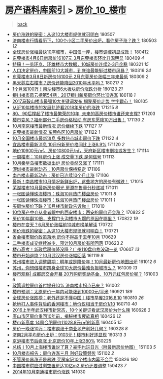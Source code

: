 [房产语料库索引](../../README.md)  > [房价_10_楼市](房价_10_楼市.md)
====
> [back](../README.md)

- [房价涨跌的秘密：从这10大楼市规律就可明白](http://jkwz.applinzi.com/ittc/7100360480919127051.html#%E6%88%BF%E4%BB%B7%E6%B6%A8%E8%B7%8C%E7%9A%84%E7%A7%98%E5%AF%86%EF%BC%9A%E4%BB%8E%E8%BF%9910%E5%A4%A7%E6%A5%BC%E5%B8%82%E8%A7%84%E5%BE%8B%E5%B0%B1%E5%8F%AF%E6%98%8E%E7%99%BD) 180507  
- [济南楼市行情看历下，100个小区二手房价出炉，看你房子涨？跌？](http://jkwz.applinzi.com/ittc/7098918458777666567.html#%E6%B5%8E%E5%8D%97%E6%A5%BC%E5%B8%82%E8%A1%8C%E6%83%85%E7%9C%8B%E5%8E%86%E4%B8%8B%EF%BC%8C100%E4%B8%AA%E5%B0%8F%E5%8C%BA%E4%BA%8C%E6%89%8B%E6%88%BF%E4%BB%B7%E5%87%BA%E7%82%89%EF%BC%8C%E7%9C%8B%E4%BD%A0%E6%88%BF%E5%AD%90%E6%B6%A8%EF%BC%9F%E8%B7%8C%EF%BC%9F) 180503 *12* 
- [全球房价涨幅最快10座城市，中国仅一座，楼市调控初显成效！](http://jkwz.applinzi.com/ittc/7091173514780607495.html#%E5%85%A8%E7%90%83%E6%88%BF%E4%BB%B7%E6%B6%A8%E5%B9%85%E6%9C%80%E5%BF%AB10%E5%BA%A7%E5%9F%8E%E5%B8%82%EF%BC%8C%E4%B8%AD%E5%9B%BD%E4%BB%85%E4%B8%80%E5%BA%A7%EF%BC%8C%E6%A5%BC%E5%B8%82%E8%B0%83%E6%8E%A7%E5%88%9D%E6%98%BE%E6%88%90%E6%95%88%EF%BC%81) 180412  
- [东莞楼市4月6日新房价16107元 3月东莞楼市环比升温明显](http://jkwz.applinzi.com/ittc/7089386712759534609.html#%E4%B8%9C%E8%8E%9E%E6%A5%BC%E5%B8%824%E6%9C%886%E6%97%A5%E6%96%B0%E6%88%BF%E4%BB%B716107%E5%85%83+3%E6%9C%88%E4%B8%9C%E8%8E%9E%E6%A5%BC%E5%B8%82%E7%8E%AF%E6%AF%94%E5%8D%87%E6%B8%A9%E6%98%8E%E6%98%BE) 180409 *4* 
- [特稿！一览环京、环雄楼市大数据，10城房价连续2-3月企稳](http://jkwz.applinzi.com/ittc/7083068897387611143.html#%E7%89%B9%E7%A8%BF%EF%BC%81%E4%B8%80%E8%A7%88%E7%8E%AF%E4%BA%AC%E3%80%81%E7%8E%AF%E9%9B%84%E6%A5%BC%E5%B8%82%E5%A4%A7%E6%95%B0%E6%8D%AE%EF%BC%8C10%E5%9F%8E%E6%88%BF%E4%BB%B7%E8%BF%9E%E7%BB%AD2-3%E6%9C%88%E4%BC%81%E7%A8%B3) 180321 *15* 
- [人口决定房价，中国前10大城市，到底谁最能挺过楼市风暴？](http://jkwz.applinzi.com/ittc/7080991997165044746.html#%E4%BA%BA%E5%8F%A3%E5%86%B3%E5%AE%9A%E6%88%BF%E4%BB%B7%EF%BC%8C%E4%B8%AD%E5%9B%BD%E5%89%8D10%E5%A4%A7%E5%9F%8E%E5%B8%82%EF%BC%8C%E5%88%B0%E5%BA%95%E8%B0%81%E6%9C%80%E8%83%BD%E6%8C%BA%E8%BF%87%E6%A5%BC%E5%B8%82%E9%A3%8E%E6%9A%B4%EF%BC%9F) 180316 *24* 
- [东莞楼市3月8日新房价16100元 2月东莞房价涨幅三年来最低](http://jkwz.applinzi.com/ittc/7078481523303252999.html#%E4%B8%9C%E8%8E%9E%E6%A5%BC%E5%B8%823%E6%9C%888%E6%97%A5%E6%96%B0%E6%88%BF%E4%BB%B716100%E5%85%83+2%E6%9C%88%E4%B8%9C%E8%8E%9E%E6%88%BF%E4%BB%B7%E6%B6%A8%E5%B9%85%E4%B8%89%E5%B9%B4%E6%9D%A5%E6%9C%80%E4%BD%8E) 180309 *2* 
- [黑天鹅左右楼市？房价还能降回2010年水平吗？](http://jkwz.applinzi.com/ittc/7071126257431741457.html#%E9%BB%91%E5%A4%A9%E9%B9%85%E5%B7%A6%E5%8F%B3%E6%A5%BC%E5%B8%82%EF%BC%9F%E6%88%BF%E4%BB%B7%E8%BF%98%E8%83%BD%E9%99%8D%E5%9B%9E2010%E5%B9%B4%E6%B0%B4%E5%B9%B3%E5%90%97%EF%BC%9F) 180217 *2* 
- [1个月涨100万！南沙楼市6大板块房价涨跌分析](http://jkwz.applinzi.com/ittc/7061842297845449735.html#1%E4%B8%AA%E6%9C%88%E6%B6%A8100%E4%B8%87%EF%BC%81%E5%8D%97%E6%B2%99%E6%A5%BC%E5%B8%826%E5%A4%A7%E6%9D%BF%E5%9D%97%E6%88%BF%E4%BB%B7%E6%B6%A8%E8%B7%8C%E5%88%86%E6%9E%90) 180123 *21* 
- [银川楼市风云榜第54期：2017银川新房房价环比10连涨](http://jkwz.applinzi.com/ittc/7059894558379213841.html#%E9%93%B6%E5%B7%9D%E6%A5%BC%E5%B8%82%E9%A3%8E%E4%BA%91%E6%A6%9C%E7%AC%AC54%E6%9C%9F%EF%BC%9A2017%E9%93%B6%E5%B7%9D%E6%96%B0%E6%88%BF%E6%88%BF%E4%BB%B7%E7%8E%AF%E6%AF%9410%E8%BF%9E%E6%B6%A8) 180118 *1* 
- [2017马鞍山楼市最强10大关键词发布 揭秘房价走势 字字戳心！](http://jkwz.applinzi.com/ittc/7055043814232687632.html#2017%E9%A9%AC%E9%9E%8D%E5%B1%B1%E6%A5%BC%E5%B8%82%E6%9C%80%E5%BC%BA10%E5%A4%A7%E5%85%B3%E9%94%AE%E8%AF%8D%E5%8F%91%E5%B8%83+%E6%8F%AD%E7%A7%98%E6%88%BF%E4%BB%B7%E8%B5%B0%E5%8A%BF+%E5%AD%97%E5%AD%97%E6%88%B3%E5%BF%83%EF%BC%81) 180105  
- [从近10年楼市的发展轨迹看2018年房价的涨跌](http://jkwz.applinzi.com/ittc/7047431385432720401.html#%E4%BB%8E%E8%BF%9110%E5%B9%B4%E6%A5%BC%E5%B8%82%E7%9A%84%E5%8F%91%E5%B1%95%E8%BD%A8%E8%BF%B9%E7%9C%8B2018%E5%B9%B4%E6%88%BF%E4%BB%B7%E7%9A%84%E6%B6%A8%E8%B7%8C) 171215 *8* 
- [80、90后撑起了楼市最繁荣的10年, 未来的高房价楼市谁还来支撑?](http://jkwz.applinzi.com/ittc/7042804310377759761.html#80%E3%80%8190%E5%90%8E%E6%92%91%E8%B5%B7%E4%BA%86%E6%A5%BC%E5%B8%82%E6%9C%80%E7%B9%81%E8%8D%A3%E7%9A%8410%E5%B9%B4%2C+%E6%9C%AA%E6%9D%A5%E7%9A%84%E9%AB%98%E6%88%BF%E4%BB%B7%E6%A5%BC%E5%B8%82%E8%B0%81%E8%BF%98%E6%9D%A5%E6%94%AF%E6%92%91%3F) 171203  
- [楼市变风？福州部分二手房价格松动 有房东愿降10万出售！](http://jkwz.applinzi.com/ittc/7041818553223742480.html#%E6%A5%BC%E5%B8%82%E5%8F%98%E9%A3%8E%EF%BC%9F%E7%A6%8F%E5%B7%9E%E9%83%A8%E5%88%86%E4%BA%8C%E6%89%8B%E6%88%BF%E4%BB%B7%E6%A0%BC%E6%9D%BE%E5%8A%A8+%E6%9C%89%E6%88%BF%E4%B8%9C%E6%84%BF%E9%99%8D10%E4%B8%87%E5%87%BA%E5%94%AE%EF%BC%81) 171130 *2* 
- [10月南京楼市最新情况 房价继续下跌](http://jkwz.applinzi.com/ittc/7040592605363045393.html#10%E6%9C%88%E5%8D%97%E4%BA%AC%E6%A5%BC%E5%B8%82%E6%9C%80%E6%96%B0%E6%83%85%E5%86%B5+%E6%88%BF%E4%BB%B7%E7%BB%A7%E7%BB%AD%E4%B8%8B%E8%B7%8C) 171127 *17* 
- [东莞楼市最新情况 东莞各区10月房价](http://jkwz.applinzi.com/ittc/7038855669480948753.html#%E4%B8%9C%E8%8E%9E%E6%A5%BC%E5%B8%82%E6%9C%80%E6%96%B0%E6%83%85%E5%86%B5+%E4%B8%9C%E8%8E%9E%E5%90%84%E5%8C%BA10%E6%9C%88%E6%88%BF%E4%BB%B7) 171122 *1* 
- [10月全国楼市最新消息 多数热点城市房价下跌](http://jkwz.applinzi.com/ittc/7038737465685328912.html#10%E6%9C%88%E5%85%A8%E5%9B%BD%E6%A5%BC%E5%B8%82%E6%9C%80%E6%96%B0%E6%B6%88%E6%81%AF+%E5%A4%9A%E6%95%B0%E7%83%AD%E7%82%B9%E5%9F%8E%E5%B8%82%E6%88%BF%E4%BB%B7%E4%B8%8B%E8%B7%8C) 171122 *4* 
- [宜昌楼市最新消息 10月份新房价格同比上涨8.9%](http://jkwz.applinzi.com/ittc/7037977145404556305.html#%E5%AE%9C%E6%98%8C%E6%A5%BC%E5%B8%82%E6%9C%80%E6%96%B0%E6%B6%88%E6%81%AF+10%E6%9C%88%E4%BB%BD%E6%96%B0%E6%88%BF%E4%BB%B7%E6%A0%BC%E5%90%8C%E6%AF%94%E4%B8%8A%E6%B6%A88.9%25) 171120 *2* 
- [地价10900元/㎡、房价10800元/㎡，天府新区楼市倒挂或发生？](http://jkwz.applinzi.com/ittc/7035852676078765073.html#%E5%9C%B0%E4%BB%B710900%E5%85%83%2F%E3%8E%A1%E3%80%81%E6%88%BF%E4%BB%B710800%E5%85%83%2F%E3%8E%A1%EF%BC%8C%E5%A4%A9%E5%BA%9C%E6%96%B0%E5%8C%BA%E6%A5%BC%E5%B8%82%E5%80%92%E6%8C%82%E6%88%96%E5%8F%91%E7%94%9F%EF%BC%9F) 171114  
- [一周楼市：10月房价上涨 成交量下跌 是何信号](http://jkwz.applinzi.com/ittc/7035472168920548368.html#%E4%B8%80%E5%91%A8%E6%A5%BC%E5%B8%82%EF%BC%9A10%E6%9C%88%E6%88%BF%E4%BB%B7%E4%B8%8A%E6%B6%A8+%E6%88%90%E4%BA%A4%E9%87%8F%E4%B8%8B%E8%B7%8C+%E6%98%AF%E4%BD%95%E4%BF%A1%E5%8F%B7) 171113  
- [10月秦皇岛楼市数据出炉 房价竟然又涨了](http://jkwz.applinzi.com/ittc/7034591146825745425.html#10%E6%9C%88%E7%A7%A6%E7%9A%87%E5%B2%9B%E6%A5%BC%E5%B8%82%E6%95%B0%E6%8D%AE%E5%87%BA%E7%82%89+%E6%88%BF%E4%BB%B7%E7%AB%9F%E7%84%B6%E5%8F%88%E6%B6%A8%E4%BA%86) 171111  
- [深圳楼市最新动态：10月房价保持稳定](http://jkwz.applinzi.com/ittc/7032799430753911824.html#%E6%B7%B1%E5%9C%B3%E6%A5%BC%E5%B8%82%E6%9C%80%E6%96%B0%E5%8A%A8%E6%80%81%EF%BC%9A10%E6%9C%88%E6%88%BF%E4%BB%B7%E4%BF%9D%E6%8C%81%E7%A8%B3%E5%AE%9A) 171106  
- [南京楼市最新动态：房价已连续10个月止涨](http://jkwz.applinzi.com/ittc/7032789109054129169.html#%E5%8D%97%E4%BA%AC%E6%A5%BC%E5%B8%82%E6%9C%80%E6%96%B0%E5%8A%A8%E6%80%81%EF%BC%9A%E6%88%BF%E4%BB%B7%E5%B7%B2%E8%BF%9E%E7%BB%AD10%E4%B8%AA%E6%9C%88%E6%AD%A2%E6%B6%A8) 171106  
- [最新！南昌楼市10月情况新鲜出炉，这些地方的房价有微跌！](http://jkwz.applinzi.com/ittc/7024716283168424976.html#%E6%9C%80%E6%96%B0%EF%BC%81%E5%8D%97%E6%98%8C%E6%A5%BC%E5%B8%8210%E6%9C%88%E6%83%85%E5%86%B5%E6%96%B0%E9%B2%9C%E5%87%BA%E7%82%89%EF%BC%8C%E8%BF%99%E4%BA%9B%E5%9C%B0%E6%96%B9%E7%9A%84%E6%88%BF%E4%BB%B7%E6%9C%89%E5%BE%AE%E8%B7%8C%EF%BC%81) 171015  
- [芜湖楼市10月最新房价曝光 房源在售量分秒递减](http://jkwz.applinzi.com/ittc/7023230232692261904.html#%E8%8A%9C%E6%B9%96%E6%A5%BC%E5%B8%8210%E6%9C%88%E6%9C%80%E6%96%B0%E6%88%BF%E4%BB%B7%E6%9B%9D%E5%85%89+%E6%88%BF%E6%BA%90%E5%9C%A8%E5%94%AE%E9%87%8F%E5%88%86%E7%A7%92%E9%80%92%E5%87%8F) 171011  
- [一张图读懂珠海楼市：珠海10月热门楼盘房价](http://jkwz.applinzi.com/ittc/7023202180885120016.html#%E4%B8%80%E5%BC%A0%E5%9B%BE%E8%AF%BB%E6%87%82%E7%8F%A0%E6%B5%B7%E6%A5%BC%E5%B8%82%EF%BC%9A%E7%8F%A0%E6%B5%B710%E6%9C%88%E7%83%AD%E9%97%A8%E6%A5%BC%E7%9B%98%E6%88%BF%E4%BB%B7) 171011 *8* 
- [一张图读懂珠海楼市：珠海10月热门楼盘房价](http://jkwz.applinzi.com/ittc/7023121348484924432.html#%E4%B8%80%E5%BC%A0%E5%9B%BE%E8%AF%BB%E6%87%82%E7%8F%A0%E6%B5%B7%E6%A5%BC%E5%B8%82%EF%BC%9A%E7%8F%A0%E6%B5%B710%E6%9C%88%E7%83%AD%E9%97%A8%E6%A5%BC%E7%9B%98%E6%88%BF%E4%BB%B7) 171011 *1* 
- [买房怕房价下跌？10月楼市新政告诉你！](http://jkwz.applinzi.com/ittc/7022756814851146768.html#%E4%B9%B0%E6%88%BF%E6%80%95%E6%88%BF%E4%BB%B7%E4%B8%8B%E8%B7%8C%EF%BC%9F10%E6%9C%88%E6%A5%BC%E5%B8%82%E6%96%B0%E6%94%BF%E5%91%8A%E8%AF%89%E4%BD%A0%EF%BC%81) 171010  
- [10位房产中介从业者眼中的西安楼市：西安的房价还会涨？](http://jkwz.applinzi.com/ittc/7004631139892069393.html#10%E4%BD%8D%E6%88%BF%E4%BA%A7%E4%B8%AD%E4%BB%8B%E4%BB%8E%E4%B8%9A%E8%80%85%E7%9C%BC%E4%B8%AD%E7%9A%84%E8%A5%BF%E5%AE%89%E6%A5%BC%E5%B8%82%EF%BC%9A%E8%A5%BF%E5%AE%89%E7%9A%84%E6%88%BF%E4%BB%B7%E8%BF%98%E4%BC%9A%E6%B6%A8%EF%BC%9F) 170822 *5* 
- [房价10年翻10倍，支撑门头沟楼市火爆的原因在哪里？](http://jkwz.applinzi.com/ittc/7004591217743234065.html#%E6%88%BF%E4%BB%B710%E5%B9%B4%E7%BF%BB10%E5%80%8D%EF%BC%8C%E6%94%AF%E6%92%91%E9%97%A8%E5%A4%B4%E6%B2%9F%E6%A5%BC%E5%B8%82%E7%81%AB%E7%88%86%E7%9A%84%E5%8E%9F%E5%9B%A0%E5%9C%A8%E5%93%AA%E9%87%8C%EF%BC%9F) 170822 *19* 
- [楼市在变天？6月房价涨幅前10城市榜单解读](http://jkwz.applinzi.com/ittc/6993042667934843920.html#%E6%A5%BC%E5%B8%82%E5%9C%A8%E5%8F%98%E5%A4%A9%EF%BC%9F6%E6%9C%88%E6%88%BF%E4%BB%B7%E6%B6%A8%E5%B9%85%E5%89%8D10%E5%9F%8E%E5%B8%82%E6%A6%9C%E5%8D%95%E8%A7%A3%E8%AF%BB) 170722  
- [房价涨跌的秘密：从这10大楼市规律就可明白！](http://jkwz.applinzi.com/ittc/6992806537092138001.html#%E6%88%BF%E4%BB%B7%E6%B6%A8%E8%B7%8C%E7%9A%84%E7%A7%98%E5%AF%86%EF%BC%9A%E4%BB%8E%E8%BF%9910%E5%A4%A7%E6%A5%BC%E5%B8%82%E8%A7%84%E5%BE%8B%E5%B0%B1%E5%8F%AF%E6%98%8E%E7%99%BD%EF%BC%81) 170721  
- [省会楼市限价政策落地 房价不得高于去年10月](http://jkwz.applinzi.com/ittc/6984472000415138820.html#%E7%9C%81%E4%BC%9A%E6%A5%BC%E5%B8%82%E9%99%90%E4%BB%B7%E6%94%BF%E7%AD%96%E8%90%BD%E5%9C%B0+%E6%88%BF%E4%BB%B7%E4%B8%8D%E5%BE%97%E9%AB%98%E4%BA%8E%E5%8E%BB%E5%B9%B410%E6%9C%88) 170629  
- [二手楼市成交继续减少，预计10月房价有所回落](http://jkwz.applinzi.com/ittc/6982351680594002949.html#%E4%BA%8C%E6%89%8B%E6%A5%BC%E5%B8%82%E6%88%90%E4%BA%A4%E7%BB%A7%E7%BB%AD%E5%87%8F%E5%B0%91%EF%BC%8C%E9%A2%84%E8%AE%A110%E6%9C%88%E6%88%BF%E4%BB%B7%E6%9C%89%E6%89%80%E5%9B%9E%E8%90%BD) 170623 *2* 
- [楼市高考！新政后房价降没降？广州110盘价格波动一览](http://jkwz.applinzi.com/ittc/6976495747510830084.html#%E6%A5%BC%E5%B8%82%E9%AB%98%E8%80%83%EF%BC%81%E6%96%B0%E6%94%BF%E5%90%8E%E6%88%BF%E4%BB%B7%E9%99%8D%E6%B2%A1%E9%99%8D%EF%BC%9F%E5%B9%BF%E5%B7%9E110%E7%9B%98%E4%BB%B7%E6%A0%BC%E6%B3%A2%E5%8A%A8%E4%B8%80%E8%A7%88) 170607 *13* 
- [楼市开始退烧？10月武汉房价涨幅回落](http://jkwz.applinzi.com/ittc/6902127770099778564.html#%E6%A5%BC%E5%B8%82%E5%BC%80%E5%A7%8B%E9%80%80%E7%83%A7%EF%BC%9F10%E6%9C%88%E6%AD%A6%E6%B1%89%E6%88%BF%E4%BB%B7%E6%B6%A8%E5%B9%85%E5%9B%9E%E8%90%BD) 161119 *8* 
- [苏州楼市进入调整周期：明年或是降价年！10月最新房价地图出炉](http://jkwz.applinzi.com/ittc/6888049696236372996.html#%E8%8B%8F%E5%B7%9E%E6%A5%BC%E5%B8%82%E8%BF%9B%E5%85%A5%E8%B0%83%E6%95%B4%E5%91%A8%E6%9C%9F%EF%BC%9A%E6%98%8E%E5%B9%B4%E6%88%96%E6%98%AF%E9%99%8D%E4%BB%B7%E5%B9%B4%EF%BC%8110%E6%9C%88%E6%9C%80%E6%96%B0%E6%88%BF%E4%BB%B7%E5%9C%B0%E5%9B%BE%E5%87%BA%E7%82%89) 161012 *6* 
- [苏州，你想借楼市跻身全球10大房价最难负担城市么？](http://jkwz.applinzi.com/ittc/6886563667239240708.html#%E8%8B%8F%E5%B7%9E%EF%BC%8C%E4%BD%A0%E6%83%B3%E5%80%9F%E6%A5%BC%E5%B8%82%E8%B7%BB%E8%BA%AB%E5%85%A8%E7%90%8310%E5%A4%A7%E6%88%BF%E4%BB%B7%E6%9C%80%E9%9A%BE%E8%B4%9F%E6%8B%85%E5%9F%8E%E5%B8%82%E4%B9%88%EF%BC%9F) 161009 *13* 
- [楼市观察| 成都房交会开幕 20万购房奖励基金、10万元红包房价呢？](http://jkwz.applinzi.com/ittc/6884868285996205061.html#%E6%A5%BC%E5%B8%82%E8%A7%82%E5%AF%9F%7C+%E6%88%90%E9%83%BD%E6%88%BF%E4%BA%A4%E4%BC%9A%E5%BC%80%E5%B9%95+20%E4%B8%87%E8%B4%AD%E6%88%BF%E5%A5%96%E5%8A%B1%E5%9F%BA%E9%87%91%E3%80%8110%E4%B8%87%E5%85%83%E7%BA%A2%E5%8C%85%E6%88%BF%E4%BB%B7%E5%91%A2%EF%BC%9F) 161003 *6* 
- [政策调控房价首付提升10% 济南楼市拐点已来？](http://jkwz.applinzi.com/ittc/6884541618081760261.html#%E6%94%BF%E7%AD%96%E8%B0%83%E6%8E%A7%E6%88%BF%E4%BB%B7%E9%A6%96%E4%BB%98%E6%8F%90%E5%8D%8710%25+%E6%B5%8E%E5%8D%97%E6%A5%BC%E5%B8%82%E6%8B%90%E7%82%B9%E5%B7%B2%E6%9D%A5%EF%BC%9F) 161002  
- [楼市预测：太原房价一年内可能涨到10000元/平米](http://jkwz.applinzi.com/ittc/6880451592121222148.html#%E6%A5%BC%E5%B8%82%E9%A2%84%E6%B5%8B%EF%BC%9A%E5%A4%AA%E5%8E%9F%E6%88%BF%E4%BB%B7%E4%B8%80%E5%B9%B4%E5%86%85%E5%8F%AF%E8%83%BD%E6%B6%A8%E5%88%B010000%E5%85%83%2F%E5%B9%B3%E7%B1%B3) 160921 *189* 
- [全球房价涨跌榜：老外还是不懂中国︱楼市早餐2016.8.10](http://jkwz.applinzi.com/ittc/6864619607968711684.html#%E5%85%A8%E7%90%83%E6%88%BF%E4%BB%B7%E6%B6%A8%E8%B7%8C%E6%A6%9C%EF%BC%9A%E8%80%81%E5%A4%96%E8%BF%98%E6%98%AF%E4%B8%8D%E6%87%82%E4%B8%AD%E5%9B%BD%EF%B8%B1%E6%A5%BC%E5%B8%82%E6%97%A9%E9%A4%902016.8.10) 160810 *26* 
- [抢地打人事件背后的香河楼市：地价仅相当于房价1/10](http://jkwz.applinzi.com/ittc/6853222103163339781.html#%E6%8A%A2%E5%9C%B0%E6%89%93%E4%BA%BA%E4%BA%8B%E4%BB%B6%E8%83%8C%E5%90%8E%E7%9A%84%E9%A6%99%E6%B2%B3%E6%A5%BC%E5%B8%82%EF%BC%9A%E5%9C%B0%E4%BB%B7%E4%BB%85%E7%9B%B8%E5%BD%93%E4%BA%8E%E6%88%BF%E4%BB%B71%2F10) 160710 *40* 
- [2016上半年武汉楼市新常态，10个关键词看武汉房价为什么辣](http://jkwz.applinzi.com/ittc/6848698165137769477.html#2016%E4%B8%8A%E5%8D%8A%E5%B9%B4%E6%AD%A6%E6%B1%89%E6%A5%BC%E5%B8%82%E6%96%B0%E5%B8%B8%E6%80%81%EF%BC%8C10%E4%B8%AA%E5%85%B3%E9%94%AE%E8%AF%8D%E7%9C%8B%E6%AD%A6%E6%B1%89%E6%88%BF%E4%BB%B7%E4%B8%BA%E4%BB%80%E4%B9%88%E8%BE%A3) 160628 *3* 
- [唐山市区房价重回10年前，揭秘楼市疲软真相](http://jkwz.applinzi.com/ittc/6825515990020260869.html#%E5%94%90%E5%B1%B1%E5%B8%82%E5%8C%BA%E6%88%BF%E4%BB%B7%E9%87%8D%E5%9B%9E10%E5%B9%B4%E5%89%8D%EF%BC%8C%E6%8F%AD%E7%A7%98%E6%A5%BC%E5%B8%82%E7%96%B2%E8%BD%AF%E7%9C%9F%E7%9B%B8) 160426 *12* 
- [楼市新高度   14周合肥房价11028.8元/㎡创新高](http://jkwz.applinzi.com/ittc/6817520823581541381.html#%E6%A5%BC%E5%B8%82%E6%96%B0%E9%AB%98%E5%BA%A6+++14%E5%91%A8%E5%90%88%E8%82%A5%E6%88%BF%E4%BB%B711028.8%E5%85%83%2F%E3%8E%A1%E5%88%9B%E6%96%B0%E9%AB%98) 160405 *15* 
- [房价一晚涨10万：楼市疯涨于商业地产利好几何？](http://jkwz.applinzi.com/ittc/6814647482008994820.html#%E6%88%BF%E4%BB%B7%E4%B8%80%E6%99%9A%E6%B6%A810%E4%B8%87%EF%BC%9A%E6%A5%BC%E5%B8%82%E7%96%AF%E6%B6%A8%E4%BA%8E%E5%95%86%E4%B8%9A%E5%9C%B0%E4%BA%A7%E5%88%A9%E5%A5%BD%E5%87%A0%E4%BD%95%EF%BC%9F) 160328 *8* 
- [济南2月平均房价出炉：9103元！楼市利好逐显现](http://jkwz.applinzi.com/ittc/6808976042597286917.html#%E6%B5%8E%E5%8D%972%E6%9C%88%E5%B9%B3%E5%9D%87%E6%88%BF%E4%BB%B7%E5%87%BA%E7%82%89%EF%BC%9A9103%E5%85%83%EF%BC%81%E6%A5%BC%E5%B8%82%E5%88%A9%E5%A5%BD%E9%80%90%E6%98%BE%E7%8E%B0) 160313 *3* 
- [京沪楼市节后疯涨 北京房价10年上涨380%](http://jkwz.applinzi.com/ittc/6802689419203052548.html#%E4%BA%AC%E6%B2%AA%E6%A5%BC%E5%B8%82%E8%8A%82%E5%90%8E%E7%96%AF%E6%B6%A8+%E5%8C%97%E4%BA%AC%E6%88%BF%E4%BB%B710%E5%B9%B4%E4%B8%8A%E6%B6%A8380%25) 160225  
- [总结丨10月上海楼市谁说了算？豪宅也玩日光（附最新房价地图）](http://jkwz.applinzi.com/ittc/6760391516355642373.html#%E6%80%BB%E7%BB%93%E4%B8%A810%E6%9C%88%E4%B8%8A%E6%B5%B7%E6%A5%BC%E5%B8%82%E8%B0%81%E8%AF%B4%E4%BA%86%E7%AE%97%EF%BC%9F%E8%B1%AA%E5%AE%85%E4%B9%9F%E7%8E%A9%E6%97%A5%E5%85%89%EF%BC%88%E9%99%84%E6%9C%80%E6%96%B0%E6%88%BF%E4%BB%B7%E5%9C%B0%E5%9B%BE%EF%BC%89) 151103 *5* 
- [10月楼市报告：房价连涨三月 利好政策频传](http://jkwz.applinzi.com/ittc/6760123944188773380.html#10%E6%9C%88%E6%A5%BC%E5%B8%82%E6%8A%A5%E5%91%8A%EF%BC%9A%E6%88%BF%E4%BB%B7%E8%BF%9E%E6%B6%A8%E4%B8%89%E6%9C%88+%E5%88%A9%E5%A5%BD%E6%94%BF%E7%AD%96%E9%A2%91%E4%BC%A0) 151102 *2* 
- [不管房价暴涨还是暴跌 买房牢记10个楼市内幕不会亏](http://jkwz.applinzi.com/ittc/6734913439644795908.html#%E4%B8%8D%E7%AE%A1%E6%88%BF%E4%BB%B7%E6%9A%B4%E6%B6%A8%E8%BF%98%E6%98%AF%E6%9A%B4%E8%B7%8C+%E4%B9%B0%E6%88%BF%E7%89%A2%E8%AE%B010%E4%B8%AA%E6%A5%BC%E5%B8%82%E5%86%85%E5%B9%95%E4%B8%8D%E4%BC%9A%E4%BA%8F) 150826 *190* 
- [中国楼市供应过剩空置房达10亿m2 房价还要调整](http://jkwz.applinzi.com/ittc/547650611406913111.html#%E4%B8%AD%E5%9B%BD%E6%A5%BC%E5%B8%82%E4%BE%9B%E5%BA%94%E8%BF%87%E5%89%A9%E7%A9%BA%E7%BD%AE%E6%88%BF%E8%BE%BE10%E4%BA%BFm2+%E6%88%BF%E4%BB%B7%E8%BF%98%E8%A6%81%E8%B0%83%E6%95%B4) 150423 *7* 
- [2014年10月南通楼市房价涨跌](http://jkwz.applinzi.com/ittc/547650611376883497.html#2014%E5%B9%B410%E6%9C%88%E5%8D%97%E9%80%9A%E6%A5%BC%E5%B8%82%E6%88%BF%E4%BB%B7%E6%B6%A8%E8%B7%8C) 141030  
